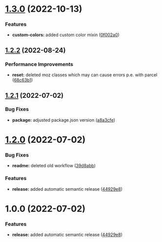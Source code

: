 # [1.3.0](https://github.com/Se-Gl/greencss/compare/v1.2.2...v1.3.0) (2022-10-13)


### Features

* **custom-colors:** added custom color mixin ([0f002a0](https://github.com/Se-Gl/greencss/commit/0f002a027ce09fe241a0200a0d2183018d6bec64))

## [1.2.2](https://github.com/Se-Gl/greencss/compare/v1.2.1...v1.2.2) (2022-08-24)

### Performance Improvements

- **reset:** deleted moz classes which may can cause errors p.e. with parcel ([68c63b1](https://github.com/Se-Gl/greencss/commit/68c63b17345b45161a3b02d97581e7a1dbf4dfd2))

## [1.2.1](https://github.com/Se-Gl/greencss/compare/v1.2.0...v1.2.1) (2022-07-02)

### Bug Fixes

- **package:** adjusted package.json version ([a8a3cfe](https://github.com/Se-Gl/greencss/commit/a8a3cfe1e4e911737b229543e364df19ff632d54))

# [1.2.0](https://github.com/Se-Gl/greencss/compare/v1.1.0...v1.2.0) (2022-07-02)

### Bug Fixes

- **readme:** deleted old workflow ([39d8abb](https://github.com/Se-Gl/greencss/commit/39d8abb91d7dfc2dce05e42fc6786bb97cca4caa))

### Features

- **release:** added automatic semantic release ([44929e8](https://github.com/Se-Gl/greencss/commit/44929e898b4ea9a1d08566eb00c0371ca7f97211))

# 1.0.0 (2022-07-02)

### Features

- **release:** added automatic semantic release ([44929e8](https://github.com/Se-Gl/greencss/commit/44929e898b4ea9a1d08566eb00c0371ca7f97211))
